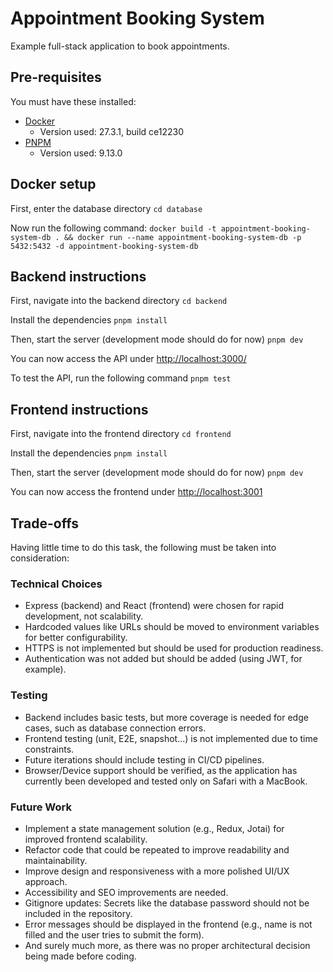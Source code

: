 # Appointment Booking System

Example full-stack application to book appointments.

## Pre-requisites

You must have these installed:

- [Docker](https://www.docker.com)
  - Version used: 27.3.1, build ce12230
- [PNPM](https://pnpm.io/installation)
  - Version used: 9.13.0

## Docker setup

First, enter the database directory
`cd database`

Now run the following command:
`docker build -t appointment-booking-system-db . && docker run --name appointment-booking-system-db -p 5432:5432 -d appointment-booking-system-db`

## Backend instructions

First, navigate into the backend directory
`cd backend`

Install the dependencies
`pnpm install`

Then, start the server (development mode should do for now)
`pnpm dev`

You can now access the API under [http://localhost:3000/](http://localhost:3000/)

To test the API, run the following command
`pnpm test`

## Frontend instructions

First, navigate into the frontend directory
`cd frontend`

Install the dependencies
`pnpm install`

Then, start the server (development mode should do for now)
`pnpm dev`

You can now access the frontend under [http://localhost:3001](http://localhost:3001)

## Trade-offs

Having little time to do this task, the following must be taken into consideration:

### Technical Choices

- Express (backend) and React (frontend) were chosen for rapid development, not scalability.
- Hardcoded values like URLs should be moved to environment variables for better configurability.
- HTTPS is not implemented but should be used for production readiness.
- Authentication was not added but should be added (using JWT, for example).

### Testing

- Backend includes basic tests, but more coverage is needed for edge cases, such as database connection errors.
- Frontend testing (unit, E2E, snapshot...) is not implemented due to time constraints.
- Future iterations should include testing in CI/CD pipelines.
- Browser/Device support should be verified, as the application has currently been developed and tested only on Safari with a MacBook.

### Future Work

- Implement a state management solution (e.g., Redux, Jotai) for improved frontend scalability.
- Refactor code that could be repeated to improve readability and maintainability.
- Improve design and responsiveness with a more polished UI/UX approach.
- Accessibility and SEO improvements are needed.
- Gitignore updates: Secrets like the database password should not be included in the repository.
- Error messages should be displayed in the frontend (e.g., name is not filled and the user tries to submit the form).
- And surely much more, as there was no proper architectural decision being made before coding.
